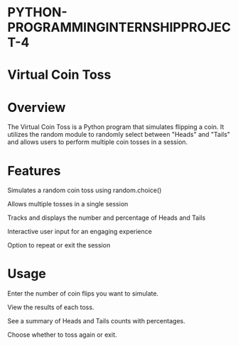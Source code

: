 # PYTHON-PROGRAMMINGINTERNSHIPPROJECT-4
# Virtual Coin Toss

# Overview

The Virtual Coin Toss is a Python program that simulates flipping a coin. It utilizes the random module to randomly select between "Heads" and "Tails" and allows users to perform multiple coin tosses in a session.

# Features

Simulates a random coin toss using random.choice()

Allows multiple tosses in a single session

Tracks and displays the number and percentage of Heads and Tails

Interactive user input for an engaging experience

Option to repeat or exit the session

# Usage

Enter the number of coin flips you want to simulate.

View the results of each toss.

See a summary of Heads and Tails counts with percentages.

Choose whether to toss again or exit.
